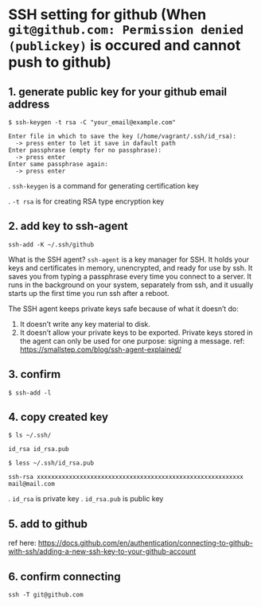 # SSH setting for github (When `git@github.com: Permission denied (publickey)` is occured and cannot push to github)

## 1. generate public key for your github email address
```
$ ssh-keygen -t rsa -C "your_email@example.com"

Enter file in which to save the key (/home/vagrant/.ssh/id_rsa):
  -> press enter to let it save in dafault path
Enter passphrase (empty for no passphrase):
  -> press enter
Enter same passphrase again:
  -> press enter

```
. `ssh-keygen` is a command for generating certification key

. `-t rsa` is for creating RSA type encryption key

## 2. add key to ssh-agent
```
ssh-add -K ~/.ssh/github
```
What is the SSH agent?
`ssh-agent` is a key manager for SSH.
It holds your keys and certificates in memory, unencrypted, and ready for use by ssh.
It saves you from typing a passphrase every time you connect to a server.
It runs in the background on your system, separately from ssh, and it usually starts up the first time you run ssh after a reboot.

The SSH agent keeps private keys safe because of what it doesn’t do:

1. It doesn’t write any key material to disk.
2. It doesn’t allow your private keys to be exported.
Private keys stored in the agent can only be used for one purpose: signing a message.
ref: https://smallstep.com/blog/ssh-agent-explained/

## 3. confirm
```
$ ssh-add -l
```

## 4. copy created key
```
$ ls ~/.ssh/

id_rsa id_rsa.pub

$ less ~/.ssh/id_rsa.pub

ssh-rsa xxxxxxxxxxxxxxxxxxxxxxxxxxxxxxxxxxxxxxxxxxxxxxxxxxxxxxxxxx mail@mail.com

```
. `id_rsa` is private key
. `id_rsa.pub` is public key

## 5. add to github
ref here: https://docs.github.com/en/authentication/connecting-to-github-with-ssh/adding-a-new-ssh-key-to-your-github-account

## 6. confirm connecting
```
ssh -T git@github.com
```
